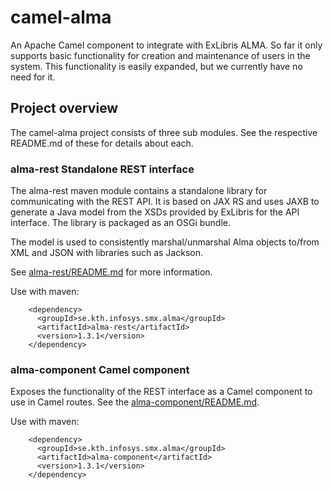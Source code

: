 # camel-alma

An Apache Camel component to integrate with ExLibris ALMA. So far it only
supports basic functionality for creation and maintenance of users in the
system. This functionality is easily expanded, but we currently have no need
for it.

## Project overview

The camel-alma project consists of three sub modules. See the respective
README.md of these for details about each.

### alma-rest Standalone REST interface

The alma-rest maven module contains a standalone library for communicating 
with the REST API. It is based on JAX RS and uses JAXB to generate a Java
model from the XSDs provided by ExLibris for the API interface. The library
is packaged as an OSGi bundle.

The model is used to consistently marshal/unmarshal Alma objects to/from
XML and JSON with libraries such as Jackson.

See [alma-rest/README.md](alma-rest/README.md) for more information.

Use with maven:
```
    <dependency>
      <groupId>se.kth.infosys.smx.alma</groupId>
      <artifactId>alma-rest</artifactId>
      <version>1.3.1</version>
    </dependency>
```

### alma-component Camel component

Exposes the functionality of the REST interface as a Camel component to 
use in Camel routes. See the [alma-component/README.md](alma-component/README.md).

Use with maven:
```
    <dependency>
      <groupId>se.kth.infosys.smx.alma</groupId>
      <artifactId>alma-component</artifactId>
      <version>1.3.1</version>
    </dependency>
```
